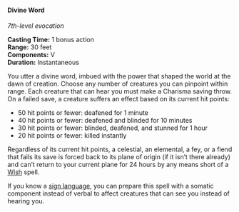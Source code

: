 #### Divine Word
<!-- TODO Check and tag this spell -->
<!-- markdownlint-disable-next-line no-emphasis-as-heading -->
_7th-level evocation_

**Casting Time:** 1 bonus action \
**Range:** 30 feet \
**Components:** V \
**Duration:** Instantaneous

You utter a divine word, imbued with the power that shaped the world at the dawn of creation.
Choose any number of creatures you can pinpoint within range.
Each creature that can hear you must make a Charisma saving throw.
On a failed save, a creature suffers an effect based on its current hit points:

- 50 hit points or fewer: deafened for 1 minute
- 40 hit points or fewer: deafened and blinded for 10 minutes
- 30 hit points or fewer: blinded, deafened, and stunned for 1 hour
- 20 hit points or fewer: killed instantly

Regardless of its current hit points, a celestial, an elemental, a fey, or a fiend that fails its save is forced back to its plane of origin (if it isn’t there already) and can’t return to your current plane for 24 hours by any means short of a [Wish](#Wish_wish) spell.

If you know a [sign language](#Languages_signing), you can prepare this spell with a somatic component instead of verbal to affect creatures that can see you instead of hearing you.
